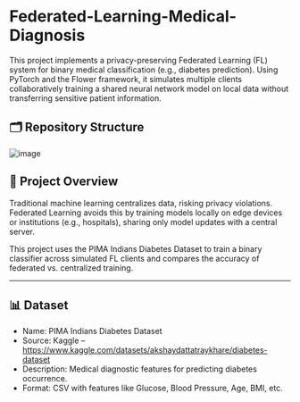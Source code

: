 # Federated-Learning-Medical-Diagnosis

This project implements a privacy-preserving Federated Learning (FL) system for binary medical classification (e.g., diabetes prediction). Using PyTorch and the Flower framework, it simulates multiple clients collaboratively training a shared neural network model on local data without transferring sensitive patient information.
## 🗂 Repository Structure
![image](https://github.com/user-attachments/assets/1a9278b7-c1b8-4d2e-904c-2351292a6d41)

## 🧪 Project Overview

Traditional machine learning centralizes data, risking privacy violations. Federated Learning avoids this by training models locally on edge devices or institutions (e.g., hospitals), sharing only model updates with a central server.

This project uses the PIMA Indians Diabetes Dataset to train a binary classifier across simulated FL clients and compares the accuracy of federated vs. centralized training.

---

## 📊 Dataset

- Name: PIMA Indians Diabetes Dataset  
- Source: Kaggle – https://www.kaggle.com/datasets/akshaydattatraykhare/diabetes-dataset  
- Description: Medical diagnostic features for predicting diabetes occurrence.  
- Format: CSV with features like Glucose, Blood Pressure, Age, BMI, etc.

